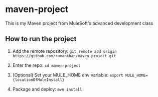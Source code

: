 # maven-project

This is my Maven project from MuleSoft's advanced development class

## How to run the project

1. Add the remote repository: `git remote add origin https://github.com/rumankhan/maven-project.git`

2. Enter the repo: `cd maven-project`

3. (Optional) Set your MULE_HOME env variable: `export MULE_HOME={locationOfMuleInstall}`

4. Package and deploy: `mvn install`